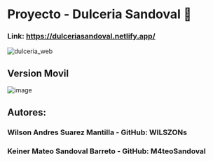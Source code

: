 # Proyecto - Dulceria Sandoval 🍭
### Link: https://dulceriasandoval.netlify.app/
![dulceria_web](https://github.com/user-attachments/assets/659e06ee-1e5b-4ec0-b7a6-c3e58ff30230)
## Version Movil
![image](https://github.com/user-attachments/assets/7c1d1c2a-16ae-40f7-a246-02b2739407fe)
## Autores:
### Wilson Andres Suarez Mantilla - GitHub: WILSZONs
### Keiner Mateo Sandoval Barreto - GitHub: M4teoSandoval

